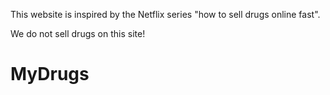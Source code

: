 This website is inspired by the Netflix series "how to sell drugs online fast".

We do not sell drugs on this site!

# MyDrugs
